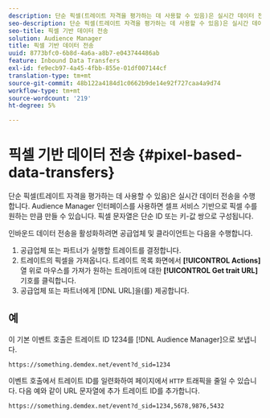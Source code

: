 ```yaml
---
description: 단순 픽셀(트레이트 자격을 평가하는 데 사용할 수 있음)은 실시간 데이터 전송을 수행합니다. Audience Manager 인터페이스를 사용하면 셀프 서비스 기반으로 픽셀 수를 원하는 만큼 만들 수 있습니다. 픽셀 문자열은 단순 ID 또는 키-값 쌍으로 구성됩니다.
seo-description: 단순 픽셀(트레이트 자격을 평가하는 데 사용할 수 있음)은 실시간 데이터 전송을 수행합니다. Audience Manager 인터페이스를 사용하면 셀프 서비스 기반으로 픽셀 수를 원하는 만큼 만들 수 있습니다. 픽셀 문자열은 단순 ID 또는 키-값 쌍으로 구성됩니다.
seo-title: 픽셀 기반 데이터 전송
solution: Audience Manager
title: 픽셀 기반 데이터 전송
uuid: 8773bfc0-6b8d-4a6a-a8b7-e043744486ab
feature: Inbound Data Transfers
exl-id: fe9ecb97-4a45-4fbb-855e-01df007144cf
translation-type: tm+mt
source-git-commit: 48b122a4184d1c0662b9de14e92f727caa4a9d74
workflow-type: tm+mt
source-wordcount: '219'
ht-degree: 5%

---
```


# 픽셀 기반 데이터 전송 {#pixel-based-data-transfers}

단순 픽셀(트레이트 자격을 평가하는 데 사용할 수 있음)은 실시간 데이터 전송을 수행합니다. Audience Manager 인터페이스를 사용하면 셀프 서비스 기반으로 픽셀 수를 원하는 만큼 만들 수 있습니다. 픽셀 문자열은 단순 ID 또는 키-값 쌍으로 구성됩니다.

<!-- c_rt_inbound_pixel_transfers.xml -->

인바운드 데이터 전송을 활성화하려면 공급업체 및 클라이언트는 다음을 수행합니다.

1. 공급업체 또는 파트너가 실행할 트레이트를 결정합니다.
1. 트레이트의 픽셀을 가져옵니다. 트레이트 목록 화면에서 **[!UICONTROL Actions]** 열 위로 마우스를 가져가 원하는 트레이트에 대한 **[!UICONTROL Get trait URL]** 기호를 클릭합니다.
1. 공급업체 또는 파트너에게 [!DNL URL]을(를) 제공합니다.

## 예

이 기본 이벤트 호출은 트레이트 ID 1234를 [!DNL Audience Manager]으로 보냅니다.

```
https://something.demdex.net/event?d_sid=1234
```

이벤트 호출에서 트레이트 ID를 일련화하여 페이지에서 `HTTP` 트래픽을 줄일 수 있습니다. 다음 예와 같이 URL 문자열에 추가 트레이트 ID를 추가합니다.

```
https://something.demdex.net/event?d_sid=1234,5678,9876,5432
```
